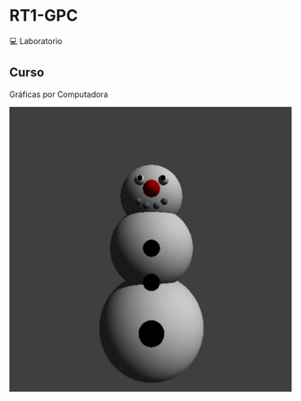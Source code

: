# RT1-GPC
💻 Laboratorio
## Curso
Gráficas por Computadora

![Image text](https://github.com/carrillo21108/RT1-GPC/blob/main/output.png)
